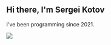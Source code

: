 ## Hi there, I'm Sergei Kotov

I've been programming since 2021.


<img src="https://badge42.herokuapp.com/api/stats/pcatheri?&darkmode=true&cursus=21" />
